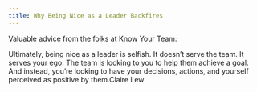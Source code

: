 ```yaml
---
title: Why Being Nice as a Leader Backfires
---
```


Valuable advice from the folks at Know Your Team:



Ultimately, being nice as a leader is selfish. It doesn’t serve the team. It serves your ego. The team is looking to you to help them achieve a goal. And instead, you’re looking to have your decisions, actions, and yourself perceived as positive by them.Claire Lew
